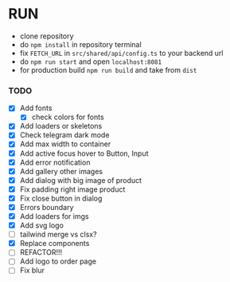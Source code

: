 # RUN

- clone repository
- do `npm install` in repository terminal
- fix `FETCH_URL` in `src/shared/api/config.ts` to your backend url
- do `npm run start` and open `localhost:8081`
- for production build `npm run build` and take from `dist`

### TODO

- [x] Add fonts
    - [x] check colors for fonts
- [x] Add loaders or skeletons
- [x] Check telegram dark mode
- [x] Add max width to container
- [x] Add active focus hover to Button, Input
- [x] Add error notification
- [x] Add gallery other images
- [x] Add dialog with big image of product
- [x] Fix padding right image product
- [x] Fix close button in dialog
- [X] Errors boundary
- [x] Add loaders for imgs
- [x] Add svg logo
- [ ] tailwind merge vs clsx?
- [x] Replace components
- [ ] REFACTOR!!!
- [ ] Add logo to order page
- [ ] Fix blur
